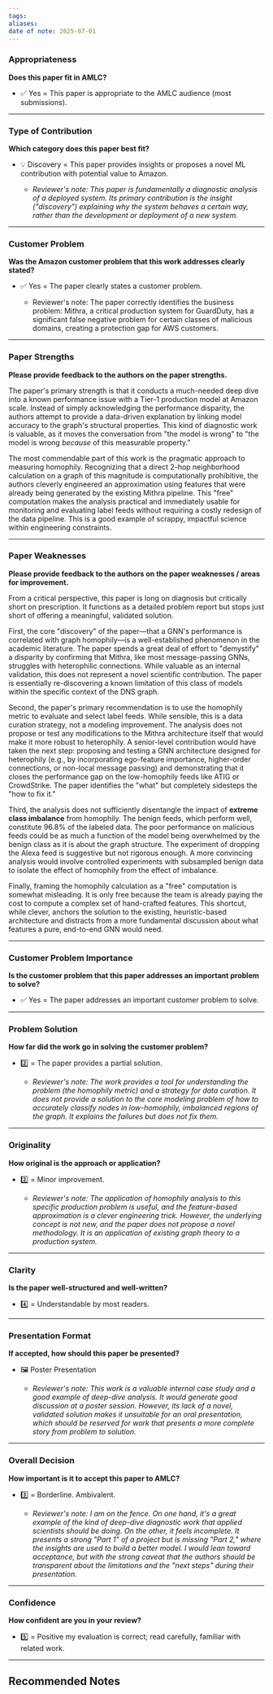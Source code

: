 ```yaml
---
tags: 
aliases: 
date of note: 2025-07-01
---
```

### **Appropriateness**

**Does this paper fit in AMLC?**

- ✅ Yes = This paper is appropriate to the AMLC audience (most submissions).
    

---

### **Type of Contribution**

**Which category does this paper best fit?**

- 💡 Discovery = This paper provides insights or proposes a novel ML contribution with potential value to Amazon.
    
    - _Reviewer's note: This paper is fundamentally a diagnostic analysis of a deployed system. Its primary contribution is the insight ("discovery") explaining _why_ the system behaves a certain way, rather than the development or deployment of a new system._
        

---

### **Customer Problem**

**Was the Amazon customer problem that this work addresses clearly stated?**

- ✅ Yes = The paper clearly states a customer problem.
    
    - Reviewer's note: The paper correctly identifies the business problem: Mithra, a critical production system for GuardDuty, has a significant false negative problem for certain classes of malicious domains, creating a protection gap for AWS customers.
        

---

### **Paper Strengths**

**Please provide feedback to the authors on the paper strengths.**

The paper's primary strength is that it conducts a much-needed deep dive into a known performance issue with a Tier-1 production model at Amazon scale. Instead of simply acknowledging the performance disparity, the authors attempt to provide a data-driven explanation by linking model accuracy to the graph's structural properties. This kind of diagnostic work is valuable, as it moves the conversation from "the model is wrong" to "the model is wrong _because_ of this measurable property."

The most commendable part of this work is the pragmatic approach to measuring homophily. Recognizing that a direct 2-hop neighborhood calculation on a graph of this magnitude is computationally prohibitive, the authors cleverly engineered an approximation using features that were already being generated by the existing Mithra pipeline. This "free" computation makes the analysis practical and immediately usable for monitoring and evaluating label feeds without requiring a costly redesign of the data pipeline. This is a good example of scrappy, impactful science within engineering constraints.

---

### **Paper Weaknesses**

**Please provide feedback to the authors on the paper weaknesses / areas for improvement.**

From a critical perspective, this paper is long on diagnosis but critically short on prescription. It functions as a detailed problem report but stops just short of offering a meaningful, validated solution.

First, the core "discovery" of the paper—that a GNN's performance is correlated with graph homophily—is a well-established phenomenon in the academic literature. The paper spends a great deal of effort to "demystify" a disparity by confirming that Mithra, like most message-passing GNNs, struggles with heterophilic connections. While valuable as an internal validation, this does not represent a novel scientific contribution. The paper is essentially re-discovering a known limitation of this class of models within the specific context of the DNS graph.

Second, the paper's primary recommendation is to use the homophily metric to evaluate and select label feeds. While sensible, this is a data curation strategy, not a modeling improvement. The analysis does not propose or test any modifications to the Mithra architecture itself that would make it more robust to heterophily. A senior-level contribution would have taken the next step: proposing and testing a GNN architecture designed for heterophily (e.g., by incorporating ego-feature importance, higher-order connections, or non-local message passing) and demonstrating that it closes the performance gap on the low-homophily feeds like ATIG or CrowdStrike. The paper identifies the "what" but completely sidesteps the "how to fix it."

Third, the analysis does not sufficiently disentangle the impact of **extreme class imbalance** from homophily. The benign feeds, which perform well, constitute 96.8% of the labeled data. The poor performance on malicious feeds could be as much a function of the model being overwhelmed by the benign class as it is about the graph structure. The experiment of dropping the Alexa feed is suggestive but not rigorous enough. A more convincing analysis would involve controlled experiments with subsampled benign data to isolate the effect of homophily from the effect of imbalance.

Finally, framing the homophily calculation as a "free" computation is somewhat misleading. It is only free because the team is already paying the cost to compute a complex set of hand-crafted features. This shortcut, while clever, anchors the solution to the existing, heuristic-based architecture and distracts from a more fundamental discussion about what features a pure, end-to-end GNN would need.

---

### **Customer Problem Importance**

**Is the customer problem that this paper addresses an important problem to solve?**

- ✅ Yes = The paper addresses an important customer problem to solve.
    

---

### **Problem Solution**

**How far did the work go in solving the customer problem?**

- 2️⃣ = The paper provides a partial solution.
    
    - _Reviewer's note: The work provides a tool for _understanding_ the problem (the homophily metric) and a strategy for data curation. It does not provide a solution to the core modeling problem of how to accurately classify nodes in low-homophily, imbalanced regions of the graph. It explains the failures but does not fix them._
        

---

### **Originality**

**How original is the approach or application?**

- 2️⃣ = Minor improvement.
    
    - _Reviewer's note: The application of homophily analysis to this specific production problem is useful, and the feature-based approximation is a clever engineering trick. However, the underlying concept is not new, and the paper does not propose a novel methodology. It is an application of existing graph theory to a production system._
        

---

### **Clarity**

**Is the paper well-structured and well-written?**

- 4️⃣ = Understandable by most readers.
    

---

### **Presentation Format**

**If accepted, how should this paper be presented?**

- 🖼️ Poster Presentation
    
    - _Reviewer's note: This work is a valuable internal case study and a good example of deep-dive analysis. It would generate good discussion at a poster session. However, its lack of a novel, validated solution makes it unsuitable for an oral presentation, which should be reserved for work that presents a more complete story from problem to solution._
        

---

### **Overall Decision**

**How important is it to accept this paper to AMLC?**

- 3️⃣ = Borderline. Ambivalent.
    
    - _Reviewer's note: I am on the fence. On one hand, it's a great example of the kind of deep-dive diagnostic work that applied scientists should be doing. On the other, it feels incomplete. It presents a strong "Part 1" of a project but is missing "Part 2," where the insights are used to build a better model. I would lean toward acceptance, but with the strong caveat that the authors should be transparent about the limitations and the "next steps" during their presentation._
        

---

### **Confidence**

**How confident are you in your review?**

- 5️⃣ = Positive my evaluation is correct; read carefully, familiar with related work.


-----------
##  Recommended Notes